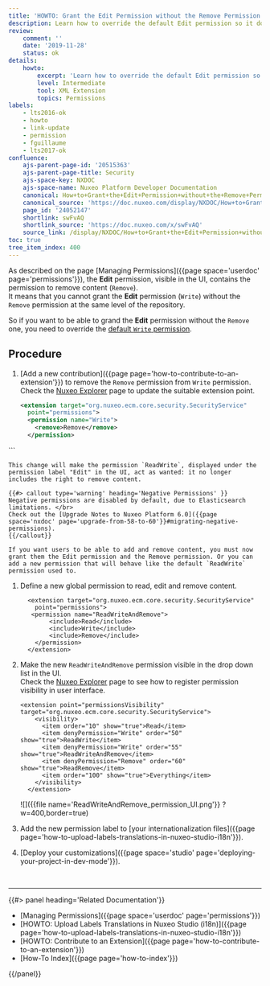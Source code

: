 ```yaml
---
title: 'HOWTO: Grant the Edit Permission without the Remove Permission'
description: Learn how to override the default Edit permission so it does not include Remove by default, and set a new ReadWriteAndRemove permission.
review:
    comment: ''
    date: '2019-11-28'
    status: ok
details:
    howto:
        excerpt: 'Learn how to override the default Edit permission so it does not include Remove by default, and set a new ReadWriteAndRemove permission.'
        level: Intermediate
        tool: XML Extension
        topics: Permissions
labels:
    - lts2016-ok
    - howto
    - link-update
    - permission
    - fguillaume
    - lts2017-ok
confluence:
    ajs-parent-page-id: '20515363'
    ajs-parent-page-title: Security
    ajs-space-key: NXDOC
    ajs-space-name: Nuxeo Platform Developer Documentation
    canonical: How+to+Grant+the+Edit+Permission+without+the+Remove+Permission
    canonical_source: 'https://doc.nuxeo.com/display/NXDOC/How+to+Grant+the+Edit+Permission+without+the+Remove+Permission'
    page_id: '24052147'
    shortlink: swFvAQ
    shortlink_source: 'https://doc.nuxeo.com/x/swFvAQ'
    source_link: /display/NXDOC/How+to+Grant+the+Edit+Permission+without+the+Remove+Permission
toc: true
tree_item_index: 400
---
```


As described on the page [Managing Permissions]({{page space='userdoc' page='permissions'}}), the **Edit** permission, visible in the UI, contains the permission to remove content (`Remove`).</br>
It means that you cannot grant the **Edit** permission (`Write`) without the `Remove` permission at the same level of the repository.

So if you want to be able to grand the **Edit** permission without the `Remove` one, you need to override the [default `Write` permission](https://explorer.nuxeo.com/nuxeo/site/distribution/latest/viewContribution/org.nuxeo.ecm.core.security.defaultPermissions--permissions).

## Procedure

1.  [Add a new contribution]({{page page='how-to-contribute-to-an-extension'}}) to remove the `Remove` permission from `Write` permission.</br>
Check the [Nuxeo Explorer](https://explorer.nuxeo.com/nuxeo/site/distribution/Nuxeo%20Platform%20LTS%202019-10.10/viewExtensionPoint/org.nuxeo.ecm.core.security.SecurityService--permissions) page to update the suitable extension point.

    ```xml
    <extension target="org.nuxeo.ecm.core.security.SecurityService"
      point="permissions">
      <permission name="Write">
        <remove>Remove</remove>
      </permission>
   </extension>
    ```

    This change will make the permission `ReadWrite`, displayed under the permission label "Edit" in the UI, act as wanted: it no longer includes the right to remove content.

    {{#> callout type='warning' heading='Negative Permissions' }}
    Negative permissions are disabled by default, due to Elasticsearch limitations. </br>
    Check out the [Upgrade Notes to Nuxeo Platform 6.0]({{page space='nxdoc' page='upgrade-from-58-to-60'}}#migrating-negative-permissions).
    {{/callout}}

    If you want users to be able to add and remove content, you must now grant them the Edit permission and the Remove permission. Or you can add a new permission that will behave like the default `ReadWrite` permission used to.

1.  Define a new global permission to read, edit and remove content.

    ```
      <extension target="org.nuxeo.ecm.core.security.SecurityService"
        point="permissions">
       <permission name="ReadWriteAndRemove">
            <include>Read</include>
            <include>Write</include>
            <include>Remove</include>
        </permission>
      </extension>
    ```

1.  Make the new `ReadWriteAndRemove` permission visible in the drop down list in the UI. </br>
Check the [Nuxeo Explorer](https://explorer.nuxeo.com/nuxeo/site/distribution/10.10/viewExtensionPoint/org.nuxeo.ecm.core.security.SecurityService--permissionsVisibility) page to see how to register permission visibility in user interface.

    ```
    <extension point="permissionsVisibility" target="org.nuxeo.ecm.core.security.SecurityService">
        <visibility>
          <item order="10" show="true">Read</item>
          <item denyPermission="Write" order="50" show="true">ReadWrite</item>
          <item denyPermission="Write" order="55" show="true">ReadWriteAndRemove</item>
          <item denyPermission="Remove" order="60" show="true">ReadRemove</item>
          <item order="100" show="true">Everything</item>
        </visibility>
      </extension>
    ```

    ![]({{file name='ReadWriteAndRemove_permission_UI.png'}} ?w=400,border=true)

1.  Add the new permission label to [your internationalization files]({{page page='how-to-upload-labels-translations-in-nuxeo-studio-i18n'}}).
1.  [Deploy your customizations]({{page space='studio' page='deploying-your-project-in-dev-mode'}}).

&nbsp;

* * *

<div class="row" data-equalizer data-equalize-on="medium"><div class="column medium-6">{{#> panel heading='Related Documentation'}}

- [Managing Permissions]({{page space='userdoc' page='permissions'}})
- [HOWTO: Upload Labels Translations in Nuxeo Studio (i18n)]({{page page='how-to-upload-labels-translations-in-nuxeo-studio-i18n'}})
- [HOWTO: Contribute to an Extension]({{page page='how-to-contribute-to-an-extension'}})
- [How-To Index]({{page page='how-to-index'}})

{{/panel}}</div><div class="column medium-6">
&nbsp;
</div></div>
